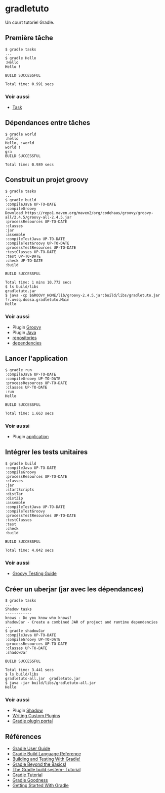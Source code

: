 # gradletuto
Un court tutoriel Gradle.

## Première tâche
```
$ gradle tasks
...
$ gradle Hello
:Hello
Hello !

BUILD SUCCESSFUL

Total time: 0.991 secs
```

### Voir aussi
* [Task](https://docs.gradle.org/current/dsl/org.gradle.api.Task.html)

## Dépendances entre tâches
```
$ gradle world
:hello
Hello, :world
world !
gra
BUILD SUCCESSFUL

Total time: 0.989 secs
```

## Construit un projet groovy
```
$ gradle tasks
...
$ gradle build
:compileJava UP-TO-DATE
:compileGroovy
Download https://repo1.maven.org/maven2/org/codehaus/groovy/groovy-all/2.4.5/groovy-all-2.4.5.jar
:processResources UP-TO-DATE
:classes
:jar
:assemble
:compileTestJava UP-TO-DATE
:compileTestGroovy UP-TO-DATE
:processTestResources UP-TO-DATE
:testClasses UP-TO-DATE
:test UP-TO-DATE
:check UP-TO-DATE
:build

BUILD SUCCESSFUL

Total time: 1 mins 10.772 secs
$ ls build/libs
gradletuto.jar
$ java -cp $GROOVY_HOME/lib/groovy-2.4.5.jar:build/libs/gradletuto.jar fr.uvsq.doosa.gradletuto.Main
Hello
```

### Voir aussi
* Plugin [Groovy](https://docs.gradle.org/current/userguide/groovy_plugin.html)
* Plugin [Java](https://docs.gradle.org/current/userguide/java_plugin.html)
* [repositories](https://docs.gradle.org/current/dsl/org.gradle.api.Project.html#org.gradle.api.Project:repositories%28groovy.lang.Closure%29)
* [dependencies](https://docs.gradle.org/current/dsl/org.gradle.api.Project.html#org.gradle.api.Project:dependencies%28groovy.lang.Closure%29)

## Lancer l'application
```
$ gradle run
:compileJava UP-TO-DATE
:compileGroovy UP-TO-DATE
:processResources UP-TO-DATE
:classes UP-TO-DATE
:run
Hello

BUILD SUCCESSFUL

Total time: 1.663 secs
```

### Voir aussi
* Plugin [application](https://docs.gradle.org/current/userguide/application_plugin.html)

## Intégrer les tests unitaires
```
$ gradle build
:compileJava UP-TO-DATE
:compileGroovy
:processResources UP-TO-DATE
:classes
:jar
:startScripts
:distTar
:distZip
:assemble
:compileTestJava UP-TO-DATE
:compileTestGroovy
:processTestResources UP-TO-DATE
:testClasses
:test
:check
:build

BUILD SUCCESSFUL

Total time: 4.042 secs
```

### Voir aussi
* [Groovy Testing Guide](http://docs.groovy-lang.org/docs/latest/html/documentation/core-testing-guide.html)

## Créer un uberjar (jar avec les dépendances)
```
$ gradle tasks
...
Shadow tasks
------------
knows - Do you know who knows?
shadowJar - Create a combined JAR of project and runtime dependencies
...
$ gradle shadowJar
:compileJava UP-TO-DATE
:compileGroovy UP-TO-DATE
:processResources UP-TO-DATE
:classes UP-TO-DATE
:shadowJar

BUILD SUCCESSFUL

Total time: 3.441 secs
$ ls build/libs
gradletuto-all.jar  gradletuto.jar
$ java -jar build/libs/gradletuto-all.jar
Hello
```

### Voir aussi
* Plugin [Shadow](https://github.com/johnrengelman/shadow)
* [Writing Custom Plugins](https://docs.gradle.org/current/userguide/custom_plugins.html)
* [Gradle plugin portal](https://plugins.gradle.org/)

## Références
* [Gradle User Guide](https://docs.gradle.org/current/userguide/userguide.html)
* [Gradle Build Language Reference](https://docs.gradle.org/current/dsl/)
* [Building and Testing With Gradle!](http://www2.gradleware.com/l/68052/2015-01-13/6dm)
* [Gradle Beyond the Basics!](http://www2.gradle.com/l/68052/2015-01-26/23s5)
* [The Gradle build system- Tutorial ](http://www.vogella.com/tutorials/Gradle/article.html)
* [Gradle Tutorial](http://rominirani.com/2014/07/28/gradle-tutorial-part-1-installation-setup/)
* [Gradle Goodness](http://mrhaki.blogspot.fr/search/label/Gradle)
* [Getting Started With Gradle](http://www.petrikainulainen.net/getting-started-with-gradle/)
